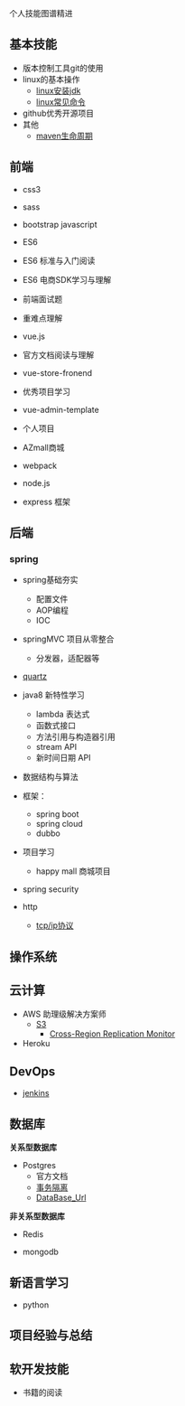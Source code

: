 个人技能图谱精进


## 基本技能
* 版本控制工具git的使用
* linux的基本操作
  * [linux安装jdk](back-end/linux安装jdk.md)
  * [linux常见命令](basic/linux-command.md)
* github优秀开源项目
* 其他
  * [maven生命周期](basic/maven生命周期.md)
## 前端
* css3
 * sass
 * bootstrap
javascript
* ES6
 * ES6 标准与入门阅读
 * ES6 电商SDK学习与理解

* 前端面试题
* 重难点理解

* vue.js
 * 官方文档阅读与理解
 * vue-store-fronend
 * 优秀项目学习
  * vue-admin-template
 * 个人项目
  * AZmall商城
* webpack
* node.js
 * express 框架


## 后端
### spring
* spring基础夯实
  * 配置文件
  * AOP编程
  * IOC
* springMVC 项目从零整合
  * 分发器，适配器等

* [quartz](back-end/quartz.md)

* java8 新特性学习
  * lambda 表达式
  * 函数式接口
  * 方法引用与构造器引用
  * stream API
  * 新时间日期 API

* 数据结构与算法
* 框架：
  * spring boot
  * spring cloud
  * dubbo


* 项目学习
  * happy mall 商城项目

* spring security
* http
  * [tcp/ip协议](back-end/tcp.md)

## 操作系统


## 云计算
* AWS 助理级解决方案师
  * [S3](cloud-computing/s3.md)
    * [Cross-Region Replication Monitor](cloud-computing/Cross-Region-ReplicationMonitor.md)
* Heroku 

## DevOps
* [jenkins](devOps/heroku+jenkins.md)

## 数据库
**关系型数据库**
* Postgres
  * 官方文档
  * [事务隔离](back-end/database/事务隔离.md)
  * [DataBase_Url](back-end/database/database_url.md)

**非关系型数据库**
* Redis

* mongodb
## 新语言学习
* python

## 项目经验与总结

## 软开发技能
* 书籍的阅读


